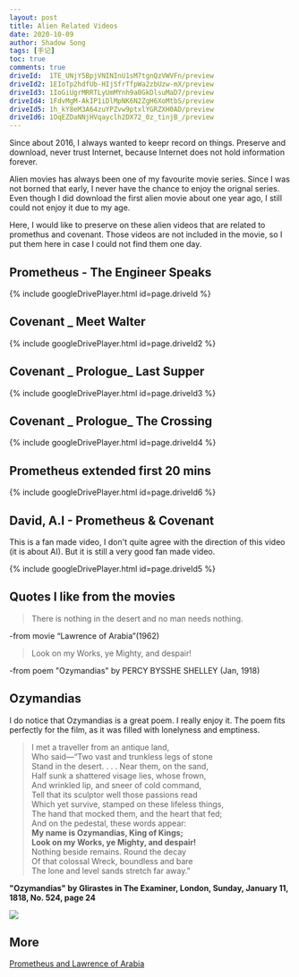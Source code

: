 ```yaml
---
layout: post
title: Alien Related Videos
date: 2020-10-09
author: Shadow Song
tags: [手记]
toc: true
comments: true
driveId:  1TE_UNjY5BpjVNINInU1sM7tgnQzVWVFn/preview
driveId2: 1EIoTp2hdfUb-HIjSfrTfpWa2zbUzw-mX/preview
driveId3: 1IoGiUgrMRRTLyUmMYnh9a0GkDlsuMaD7/preview
driveId4: 1FdvMgM-AkIP1iDlMpNK6N2ZgH6XoMtbS/preview
driveId5: 1h_kY8eM3A64zuYPZvw9ptxlYGRZXH0AD/preview
driveId6: 1OqEZDaNNjHVqayclh2DX72_0z_tinjB_/preview
---
```


Since about 2016, I always wanted to keepr record on things. Preserve and download, never trust Internet, because Internet does not hold information forever. 

Alien movies has always been one of my favourite movie series. Since I was not borned that early, I never have the chance to enjoy the orignal series. Even though I did download the first alien movie about one year ago, I still could not enjoy it due to my age. 

Here, I would like to preserve on these alien videos that are related to promethus and covenant. Those videos are not included in the movie, so I put them here in case I could not find them one day. 

## Prometheus - The Engineer Speaks

{% include googleDrivePlayer.html id=page.driveId %}

## Covenant _ Meet Walter

{% include googleDrivePlayer.html id=page.driveId2 %}

## Covenant _ Prologue_ Last Supper 

{% include googleDrivePlayer.html id=page.driveId3 %}


## Covenant _ Prologue_ The Crossing

{% include googleDrivePlayer.html id=page.driveId4 %}

## Prometheus extended first 20 mins


{% include googleDrivePlayer.html id=page.driveId6 %}

## David, A.I  - Prometheus & Covenant

This is a fan made video, I don't quite agree with the direction of this video (it is about AI). But it is still a very good fan made video. 

{% include googleDrivePlayer.html id=page.driveId5 %}

## Quotes I like from the movies

> There is nothing in the desert and no man needs nothing.

-from movie  “Lawrence of Arabia”(1962)

> Look on my Works, ye Mighty, and despair!

-from poem "Ozymandias" by PERCY BYSSHE SHELLEY (Jan, 1918)

## Ozymandias

I do notice that Ozymandias is a great poem. I really enjoy it. The poem fits perfectly for the film, as it was filled with lonelyness and emptiness. 

> I met a traveller from an antique land,  
> Who said—“Two vast and trunkless legs of stone  
> Stand in the desert. . . . Near them, on the sand,  
> Half sunk a shattered visage lies, whose frown,  
> And wrinkled lip, and sneer of cold command,  
> Tell that its sculptor well those passions read  
> Which yet survive, stamped on these lifeless things,  
> The hand that mocked them, and the heart that fed;  
> And on the pedestal, these words appear:  
> **My name is Ozymandias, King of Kings;**  
> **Look on my Works, ye Mighty, and despair!**  
> Nothing beside remains. Round the decay  
> Of that colossal Wreck, boundless and bare  
> The lone and level sands stretch far away.”  


**"Ozymandias" by Glirastes in The Examiner, London, Sunday, January 11, 1818, No. 524, page 24**

![](https://upload.wikimedia.org/wikipedia/en/7/77/Ozymandias_The_Examiner_1818.jpg)

## More

[Prometheus and Lawrence of Arabia](https://duckofminerva.com/2012/06/prometheus-and-lawrence-of-arabia.html)


